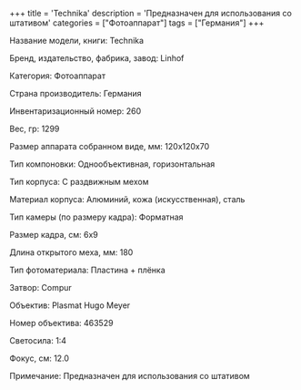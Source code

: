 +++
title = 'Technika'
description = 'Предназначен для использования со штативом'
categories = ["Фотоаппарат"]
tags = ["Германия"]
+++

Название модели, книги: Technika

Бренд, издательство, фабрика, завод: Linhof

Категория: Фотоаппарат

Страна производитель: Германия

Инвентаризационный номер: 260

Вес, гр: 1299

Размер аппарата  собранном виде, мм: 120x120x70

Тип компоновки: Однообъективная, горизонтальная

Тип корпуса: С раздвижным мехом

Материал корпуса: Алюминий, кожа (искусственная), сталь

Тип камеры (по размеру кадра): Форматная

Размер кадра, см: 6х9

Длина открытого меха, мм: 180

Тип фотоматериала: Пластина + плёнка

Затвор: Compur

Объектив: Plasmat Hugo 
Meyer

Номер объектива: 463529

Светосила: 1:4

Фокус, см: 12.0

Примечание: Предназначен для использования со штативом

